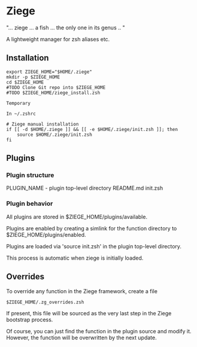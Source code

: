 # Ziege

"... ziege ... a fish ... the only one in its genus .. "

A lightweight manager for zsh aliases etc.

## Installation

```
export ZIEGE_HOME="$HOME/.ziege"
mkdir -p $ZIEGE_HOME
cd $ZIEGE_HOME
#TODO Clone Git repo into $ZIEGE_HOME
#TODO $ZIEGE_HOME/ziege_install.zsh
```

```
Temporary

In ~/.zshrc

# Ziege manual installation
if [[ -d $HOME/.ziege ]] && [[ -e $HOME/.ziege/init.zsh ]]; then
    source $HOME/.ziege/init.zsh
fi

```
## Plugins

### Plugin structure

PLUGIN_NAME - plugin top-level directory
  README.md
  init.zsh

### Plugin behavior

All plugins are stored in $ZIEGE_HOME/plugins/available.

Plugins are enabled by creating a simlink for the function directory to $ZIEGE_HOME/plugins/enabled.

Plugins are loaded via 'source init.zsh' in the plugin top-level directory.

This process is automatic when ziege is initially loaded.

  
## Overrides

To override any function in the Ziege framework, create a file

```$ZIEGE_HOME/.zg_overrides.zsh```

If present, this file will be sourced as the very last step in the Ziege bootstrap process.

Of course, you can just find the function in the plugin source and modify it. However, the function will be overwritten by the next update. 


